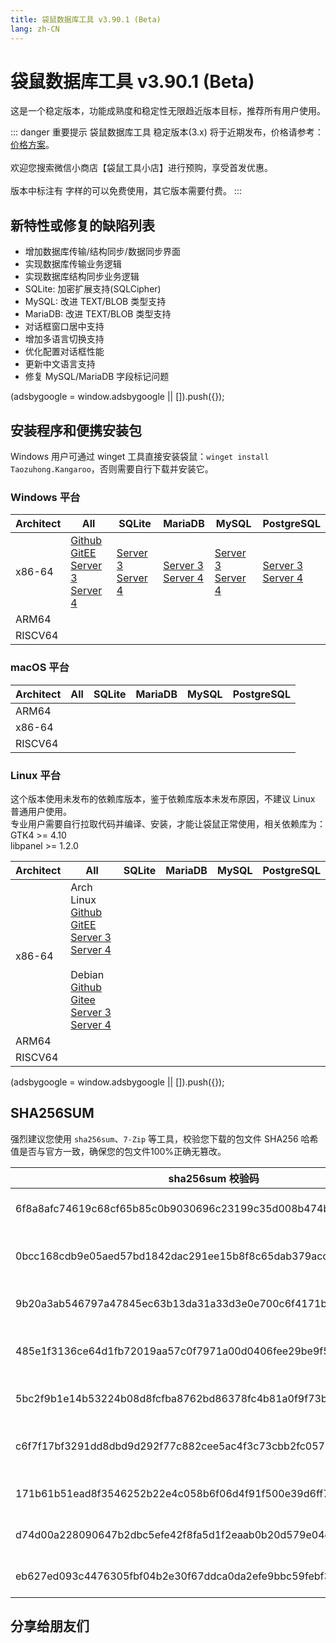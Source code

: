 ```yaml
---
title: 袋鼠数据库工具 v3.90.1 (Beta)
lang: zh-CN
---
```


# 袋鼠数据库工具 v3.90.1 (Beta)
这是一个稳定版本，功能成熟度和稳定性无限趋近版本目标，推荐所有用户使用。

::: danger 重要提示
袋鼠数据库工具 稳定版本(3.x) 将于近期发布，价格请参考：[价格方案](../document/pricing.md)。<br/><br/>
欢迎您搜索微信小商店【袋鼠工具小店】进行预购，享受首发优惠。<br/><br/>
版本中标注有 <Badge text="Dev" /> <Badge text="Beta"/> 字样的可以免费使用，其它版本需要付费。
:::

## 新特性或修复的缺陷列表
- 增加数据库传输/结构同步/数据同步界面
- 实现数据库传输业务逻辑
- 实现数据库结构同步业务逻辑
- SQLite: 加密扩展支持(SQLCipher)
- MySQL: 改进 TEXT/BLOB 类型支持
- MariaDB: 改进 TEXT/BLOB 类型支持
- 对话框窗口居中支持
- 增加多语言切换支持
- 优化配置对话框性能
- 更新中文语言支持
- 修复 MySQL/MariaDB 字段标记问题

<div>
    <script2 type="text/javascript" async="true" src="https://pagead2.googlesyndication.com/pagead/js/adsbygoogle.js" />
    <ins class="adsbygoogle"
        style="display:block; text-align:center;"
        data-ad-layout="in-article"
        data-ad-format="fluid"
        data-ad-client="ca-pub-3975819313740938"
        data-ad-slot="6760827895"></ins>
    <script2 type="text/javascript">
        (adsbygoogle = window.adsbygoogle || []).push({});
    </script2>
</div>

## 安装程序和便携安装包
Windows 用户可通过 winget 工具直接安装袋鼠：`winget install Taozuhong.Kangaroo`，否则需要自行下载并安装它。

### Windows 平台
| Architect         | All               | SQLite            | MariaDB           | MySQL             | PostgreSQL        |
|-------------------|-------------------|-------------------|-------------------|-------------------|-------------------|
| x86-64            |[Github](https://github.com/dbkangaroo/kangaroo/releases/download/v3.90.1.230701/kangaroo-max-3.90.1.230701-x86_64.exe) <br/> [GitEE](https://gitee.com/dbkangaroo/kangaroo/releases/download/v3.90.1.230701/kangaroo-max-3.90.1.230701-x86_64.exe) <br/> [Server 3](https://kangaroo.awaysoft.com/downloads/v3.90.1.230701/kangaroo-max-3.90.1.230701-x86_64.exe) <br/> [Server 4](https://d4.injdk.cn/dbkangaroo/v3.90.1.230701/kangaroo-max-3.90.1.230701-x86_64.exe) | [Server 3](https://kangaroo.awaysoft.com/downloads/v3.90.1.230701/kangaroo-sqlite-3.90.1.230701-x86_64.exe) <br/> [Server 4](https://d4.injdk.cn/dbkangaroo/v3.90.1.230701/kangaroo-sqlite-3.90.1.230701-x86_64.exe) | [Server 3](https://kangaroo.awaysoft.com/downloads/v3.90.1.230701/kangaroo-mariadb-3.90.1.230701-x86_64.exe) <br/> [Server 4](https://d4.injdk.cn/dbkangaroo/v3.90.1.230701/kangaroo-mariadb-3.90.1.230701-x86_64.exe) | [Server 3](https://kangaroo.awaysoft.com/downloads/v3.90.1.230701/kangaroo-mysql-3.90.1.230701-x86_64.exe) <br/> [Server 4](https://d4.injdk.cn/dbkangaroo/v3.90.1.230701/kangaroo-mysql-3.90.1.230701-x86_64.exe) | [Server 3](https://kangaroo.awaysoft.com/downloads/v3.90.1.230701/kangaroo-postgresql-3.90.1.230701-x86_64.exe) <br/> [Server 4](https://d4.injdk.cn/dbkangaroo/v3.90.1.230701/kangaroo-postgresql-3.90.1.230701-x86_64.exe) |
| ARM64             | | | | | |
| RISCV64           | | | | | |


### macOS 平台
| Architect         | All               | SQLite            | MariaDB           | MySQL             | PostgreSQL        |
|-------------------|-------------------|-------------------|-------------------|-------------------|-------------------|
| ARM64             | | | | | |
| x86-64            | | | | | |
| RISCV64           | | | | | |


### Linux 平台
这个版本使用未发布的依赖库版本，鉴于依赖库版本未发布原因，不建议 Linux 普通用户使用。<br/>
专业用户需要自行拉取代码并编译、安装，才能让袋鼠正常使用，相关依赖库为：<br/>
GTK4 >= 4.10 <br/>
libpanel >= 1.2.0

| Architect         | All               | SQLite            | MariaDB           | MySQL             | PostgreSQL        |
|-------------------|-------------------|-------------------|-------------------|-------------------|-------------------|
| x86-64            | Arch Linux<br/>[Github](https://github.com/dbkangaroo/kangaroo/releases/download/v3.90.1.230701/kangaroo-max-3.90.1.230701-1-x86_64.pkg.tar.zst) <br/> [GitEE](https://gitee.com/dbkangaroo/kangaroo/releases/download/v3.90.1.230701/kangaroo-max-3.90.1.230701-1-x86_64.pkg.tar.zst) <br/>[Server 3](https://kangaroo.awaysoft.com/downloads/v3.90.1.230701/kangaroo-max-3.90.1.230701-1-x86_64.pkg.tar.zst) <br/> [Server 4](https://d4.injdk.cn/dbkangaroo/v3.90.1.230701/kangaroo-max-3.90.1.230701-1-x86_64.pkg.tar.zst)<br/><br/> Debian<br/> [Github](https://github.com/dbkangaroo/kangaroo/releases/download/v3.90.1.230701/kangaroo-max-3.90.1.230701-x86_64.deb) <br/>[Gitee](https://gitee.com/dbkangaroo/kangaroo/releases/download/v3.90.1.230701/kangaroo-max-3.90.1.230701-x86_64.deb) <br/>[Server 3](https://kangaroo.awaysoft.com/downloads/v3.90.1.230701/kangaroo-max-3.90.1.230701-x86_64.deb) <br/>[Server 4](https://d4.injdk.cn/dbkangaroo/v3.90.1.230701/kangaroo-max-3.90.1.230701-x86_64.deb)| | | | |
| ARM64             | | | | | |
| RISCV64           | | | | | |


<div>
    <script2 type="text/javascript" async="true" src="https://pagead2.googlesyndication.com/pagead/js/adsbygoogle.js" />
    <ins class="adsbygoogle"
        style="display:block; text-align:center;"
        data-ad-layout="in-article"
        data-ad-format="fluid"
        data-ad-client="ca-pub-3975819313740938"
        data-ad-slot="6760827895"></ins>
    <script2 type="text/javascript">
        (adsbygoogle = window.adsbygoogle || []).push({});
    </script2>
</div>

## SHA256SUM
强烈建议您使用 `sha256sum`、`7-Zip` 等工具，校验您下载的包文件 SHA256 哈希值是否与官方一致，确保您的包文件100%正确无篡改。

| sha256sum 校验码                             | 袋鼠安装包文件名  |
|---------------------------------------------|------------------|
| 6f8a8afc74619c68cf65b85c0b9030696c23199c35d008b474bac67621b2805a | kangaroo-max-3.90.1.230701-x86_64.exe         |
| 0bcc168cdb9e05aed57bd1842dac291ee15b8f8c65dab379acc14eb1065cc9b5 | kangaroo-max-3.90.1.230701-1-x86_64.pkg.tar.zst   |
| 9b20a3ab546797a47845ec63b13da31a33d3e0e700c6f4171bb72c1c8c41b71f | kangaroo-max-3.90.1.230701-x86_64.deb         |
| 485e1f3136ce64d1fb72019aa57c0f7971a00d0406fee29be9f5a3cbf193ba83 | kangaroo-mariadb-3.90.1.230701-x86_64.exe     |
| 5bc2f9b1e14b53224b08d8fcfba8762bd86378fc4b81a0f9f73ba7f92aef9173 | kangaroo-mysql-3.90.1.230701-x86_64.exe       |
| c6f7f17bf3291dd8dbd9d292f77c882cee5ac4f3c73cbb2fc05762550c97f7fc | kangaroo-postgresql-3.90.1.230701-x86_64.exe  |
| 171b61b51ead8f3546252b22e4c058b6f06d4f91f500e39d6ff763358cb5b97d | kangaroo-sqlite-3.90.1.230701-x86_64.exe      |
| d74d00a228090647b2dbc5efe42f8fa5d1f2eaab0b20d579e04ca63a5cf4801d | kangaroo-max-3.90.1.230701-x86_64.7z          |
| eb627ed093c4476305fbf04b2e30f67ddca0da2efe9bbc59febf383fd202ea8b | kangaroo-max-3.90.1.230701-x86_64.tar.zst     |


## 分享给朋友们
<social-share :networks="['wechat', 'qq', 'weibo', 'douban', 'facebook', 'twitter', 'telegram', 'line', 'skype', 'linkedin']" />
